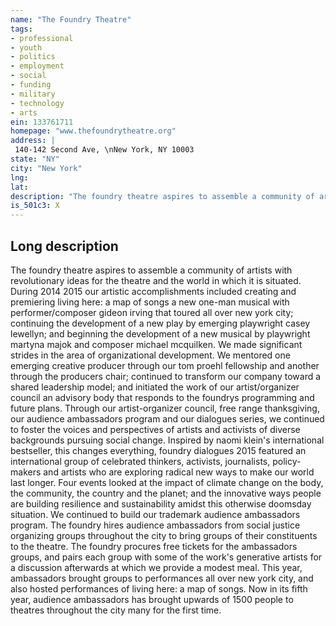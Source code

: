 ```yaml
---
name: "The Foundry Theatre"
tags:
- professional
- youth
- politics
- employment
- social
- funding
- military
- technology
- arts
ein: 133761711
homepage: "www.thefoundrytheatre.org"
address: |
 140-142 Second Ave, \nNew York, NY 10003
state: "NY"
city: "New York"
lng: 
lat: 
description: "The foundry theatre aspires to assemble a community of artists with revolutionary ideas for the theatre and the world in which it is situated. "
is_501c3: X
---
```


## Long description

The foundry theatre aspires to assemble a community of artists with revolutionary ideas for the theatre and the world in which it is situated. During 2014 2015 our artistic accomplishments included creating and premiering living here: a map of songs a new one-man musical with performer/composer gideon irving that toured all over new york city; continuing the development of a new play by emerging playwright casey lewellyn; and beginning the development of a new musical by playwright martyna majok and composer michael mcquilken. We made significant strides in the area of organizational development. We mentored one emerging creative producer through our tom proehl fellowship and another through the producers chair; continued to transform our company toward a shared leadership model; and initiated the work of our artist/organizer council an advisory body that responds to the foundrys programming and future plans. Through our artist-organizer council, free range thanksgiving, our audience ambassadors program and our dialogues series, we continued to foster the voices and perspectives of artists and activists of diverse backgrounds pursuing social change. Inspired by naomi klein's international bestseller, this changes everything, foundry dialogues 2015 featured an international group of celebrated thinkers, activists, journalists, policy-makers and artists who are exploring radical new ways to make our world last longer. Four events looked at the impact of climate change on the body, the community, the country and the planet; and the innovative ways people are building resilience and sustainability amidst this otherwise doomsday situation. We continued to build our trademark audience ambassadors program. The foundry hires audience ambassadors from social justice organizing groups throughout the city to bring groups of their constituents to the theatre. The foundry procures free tickets for the ambassadors groups, and pairs each group with some of the work's generative artists for a discussion afterwards at which we provide a modest meal. This year, ambassadors brought groups to performances all over new york city, and also hosted performances of living here: a map of songs. Now in its fifth year, audience ambassadors has brought upwards of 1500 people to theatres throughout the city many for the first time. 
